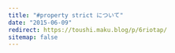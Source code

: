```yaml
---
title: "#property strict について"
date: "2015-06-09"
redirect: https://toushi.maku.blog/p/6riotap/
sitemap: false
---
```


